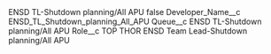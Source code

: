 <?xml version="1.0" encoding="UTF-8"?>
<CustomMetadata xmlns="http://soap.sforce.com/2006/04/metadata" xmlns:xsi="http://www.w3.org/2001/XMLSchema-instance" xmlns:xsd="http://www.w3.org/2001/XMLSchema">
    <label>ENSD TL-Shutdown planning/All APU</label>
    <protected>false</protected>
    <values>
        <field>Developer_Name__c</field>
        <value xsi:type="xsd:string">ENSD_TL_Shutdown_planning_All_APU</value>
    </values>
    <values>
        <field>Queue__c</field>
        <value xsi:type="xsd:string">ENSD TL-Shutdown planning/All APU</value>
    </values>
    <values>
        <field>Role__c</field>
        <value xsi:type="xsd:string">TOP THOR ENSD Team Lead-Shutdown planning/All APU</value>
    </values>
</CustomMetadata>
